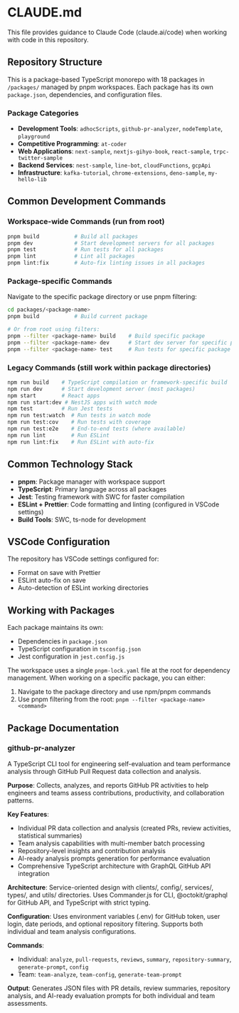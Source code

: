 # CLAUDE.md

This file provides guidance to Claude Code (claude.ai/code) when working with code in this repository.

## Repository Structure

This is a package-based TypeScript monorepo with 18 packages in `/packages/` managed by pnpm workspaces. Each package has its own `package.json`, dependencies, and configuration files.

### Package Categories
- **Development Tools**: `adhocScripts`, `github-pr-analyzer`, `nodeTemplate`, `playground`
- **Competitive Programming**: `at-coder`
- **Web Applications**: `next-sample`, `nextjs-gihyo-book`, `react-sample`, `trpc-twitter-sample`
- **Backend Services**: `nest-sample`, `line-bot`, `cloudFunctions`, `gcpApi`
- **Infrastructure**: `kafka-tutorial`, `chrome-extensions`, `deno-sample`, `my-hello-lib`

## Common Development Commands

### Workspace-wide Commands (run from root)
```bash
pnpm build           # Build all packages
pnpm dev             # Start development servers for all packages
pnpm test            # Run tests for all packages
pnpm lint            # Lint all packages
pnpm lint:fix        # Auto-fix linting issues in all packages
```

### Package-specific Commands
Navigate to the specific package directory or use pnpm filtering:

```bash
cd packages/<package-name>
pnpm build           # Build current package

# Or from root using filters:
pnpm --filter <package-name> build    # Build specific package
pnpm --filter <package-name> dev      # Start dev server for specific package
pnpm --filter <package-name> test     # Run tests for specific package
```

### Legacy Commands (still work within package directories)
```bash
npm run build    # TypeScript compilation or framework-specific build
npm run dev      # Start development server (most packages)
npm start        # React apps
npm run start:dev # NestJS apps with watch mode
npm test         # Run Jest tests
npm run test:watch  # Run tests in watch mode
npm run test:cov    # Run tests with coverage
npm run test:e2e    # End-to-end tests (where available)
npm run lint        # Run ESLint
npm run lint:fix    # Run ESLint with auto-fix
```

## Common Technology Stack

- **pnpm**: Package manager with workspace support
- **TypeScript**: Primary language across all packages
- **Jest**: Testing framework with SWC for faster compilation
- **ESLint + Prettier**: Code formatting and linting (configured in VSCode settings)
- **Build Tools**: SWC, ts-node for development

## VSCode Configuration

The repository has VSCode settings configured for:
- Format on save with Prettier
- ESLint auto-fix on save
- Auto-detection of ESLint working directories

## Working with Packages

Each package maintains its own:
- Dependencies in `package.json`
- TypeScript configuration in `tsconfig.json`
- Jest configuration in `jest.config.js`

The workspace uses a single `pnpm-lock.yaml` file at the root for dependency management. When working on a specific package, you can either:
1. Navigate to the package directory and use npm/pnpm commands
2. Use pnpm filtering from the root: `pnpm --filter <package-name> <command>`

## Package Documentation

### github-pr-analyzer
A TypeScript CLI tool for engineering self-evaluation and team performance analysis through GitHub Pull Request data collection and analysis.

**Purpose**: Collects, analyzes, and reports GitHub PR activities to help engineers and teams assess contributions, productivity, and collaboration patterns.

**Key Features**:
- Individual PR data collection and analysis (created PRs, review activities, statistical summaries)
- Team analysis capabilities with multi-member batch processing
- Repository-level insights and contribution analysis
- AI-ready analysis prompts generation for performance evaluation
- Comprehensive TypeScript architecture with GraphQL GitHub API integration

**Architecture**: Service-oriented design with clients/, config/, services/, types/, and utils/ directories. Uses Commander.js for CLI, @octokit/graphql for GitHub API, and TypeScript with strict typing.

**Configuration**: Uses environment variables (.env) for GitHub token, user login, date periods, and optional repository filtering. Supports both individual and team analysis configurations.

**Commands**:
- Individual: `analyze`, `pull-requests`, `reviews`, `summary`, `repository-summary`, `generate-prompt`, `config`
- Team: `team-analyze`, `team-config`, `generate-team-prompt`

**Output**: Generates JSON files with PR details, review summaries, repository analysis, and AI-ready evaluation prompts for both individual and team assessments.